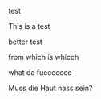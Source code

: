 test

This is a test

better test

from which is whicch

what da fuccccccc



Muss die Haut nass sein?